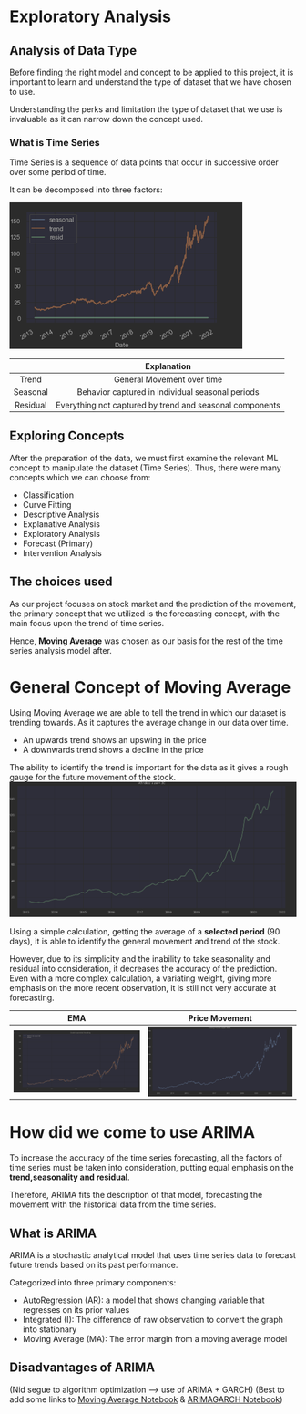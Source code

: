 # Exploratory Analysis

## Analysis of Data Type

Before finding the right model and concept to be applied to this project, it is important to 
learn and understand the type of dataset that we have chosen to use. 

Understanding the perks and limitation the type of dataset that we use is 
invaluable as it can narrow down the concept used.

### What is Time Series

Time Series is a sequence of data points that occur in successive order over some
period of time.

It can be decomposed into three factors:

[![TimeSeriesDecomposition.png](../Images/TimeSeriesDecomposition.png)](../Exploratory/MovingAverage.ipynb)

|                      |                        Explanation                         |
|:--------------------:|:----------------------------------------------------------:|
|        Trend         |                 General Movement over time                 |
|       Seasonal       |      Behavior captured in individual seasonal periods      |
|       Residual       |  Everything not captured by trend and seasonal components  | 

## Exploring Concepts

After the preparation of the data, we must first examine the relevant ML concept to manipulate 
the dataset (Time Series). Thus, there were many concepts which we can choose from:

* Classification
* Curve Fitting
* Descriptive Analysis
* Explanative Analysis
* Exploratory Analysis
* Forecast (Primary)
* Intervention Analysis

## The choices used

As our project focuses on stock market and the prediction of the movement, the primary concept that we utilized is
the forecasting concept, with the main focus upon the trend of time series.

Hence, **Moving Average** was chosen as our basis for the rest of the time series analysis model after.  

# General Concept of Moving Average
Using Moving Average we are able to tell the trend in which our dataset is trending towards. As it captures the average change in our data over time.
* An upwards trend shows an upswing in the price
* A downwards trend shows a decline in the price

The ability to identify the trend is important for the data as it gives a rough gauge for the future movement of the stock.
[![MovingAverage.png](../Images/MovingAverage.png)](../Exploratory/MovingAverage.ipynb)

Using a simple calculation, getting the average of a **selected period** (90 days), it is able to identify the general movement
and trend of the stock.

However, due to its simplicity and the inability to take seasonality and residual into consideration,
it decreases the accuracy of the prediction. Even with a more complex calculation, a variating weight, giving
more emphasis on the more recent observation, it is still not very accurate at forecasting.

|              EMA              |                  Price Movement                   |
|:-----------------------------:|:-------------------------------------------------:|
 | ![EMA.png](../Images/EMA.png) | ![PriceMovement.png](../Images/PriceMovement.png) |

# How did we come to use ARIMA

To increase the accuracy of the time series forecasting, all the factors of time series must be taken into consideration,
putting equal emphasis on the **trend,seasonality and residual**.

Therefore, ARIMA fits the description of that model, forecasting the movement with the historical data from the
time series.

## What is ARIMA

ARIMA is a stochastic analytical model that uses time series data to forecast future trends based on
its past performance.

Categorized into three primary components:
 * AutoRegression (AR): a model that shows changing variable that regresses on its prior values
 * Integrated (I): The difference of raw observation to convert the graph into stationary
 * Moving Average (MA): The error margin from a moving average model


## Disadvantages of ARIMA



(Nid segue to algorithm optimization --> use of ARIMA + GARCH)
(Best to add some links to [Moving Average Notebook](../Exploratory/MovingAverage.ipynb) & [ARIMAGARCH Notebook](../Analysis/ARIMA-GARCH/ARIMAGARCHPrediction.ipynb))